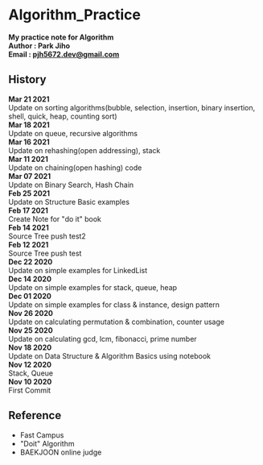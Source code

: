 # Algorithm_Practice   

**My practice note for Algorithm**  
**Author : Park Jiho**  
**Email : pjh5672.dev@gmail.com**   

## History   
**Mar 21 2021**   
Update on sorting algorithms(bubble, selection, insertion, binary insertion, shell, quick, heap, counting sort)    
**Mar 18 2021**   
Update on queue, recursive algorithms    
**Mar 16 2021**   
Update on rehashing(open addressing), stack    
**Mar 11 2021**   
Update on chaining(open hashing) code     
**Mar 07 2021**   
Update on Binary Search, Hash Chain    
**Feb 25 2021**  
Update on Structure Basic examples   
**Feb 17 2021**  
Create Note for "do it" book  
**Feb 14 2021**  
Source Tree push test2  
**Feb 12 2021**  
Source Tree push test  
**Dec 22 2020**  
Update on simple examples for LinkedList  
**Dec 14 2020**  
Update on simple examples for stack, queue, heap  
**Dec 01 2020**  
Update on simple examples for class & instance, design pattern   
**Nov 26 2020**  
Update on calculating permutation & combination, counter usage   
**Nov 25 2020**  
Update on calculating gcd, lcm, fibonacci, prime number   
**Nov 18 2020**  
Update on Data Structure & Algorithm Basics using notebook     
**Nov 12 2020**  
Stack, Queue      
**Nov 10 2020**  
First Commit    


## Reference   
 - Fast Campus   
 - "Doit" Algorithm      
 - BAEKJOON online judge   
